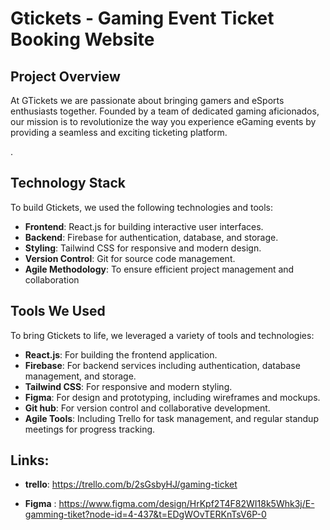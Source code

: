 # Gtickets - Gaming Event Ticket Booking Website

## Project Overview
At GTickets we are passionate about bringing gamers and eSports enthusiasts together. Founded by a team of dedicated gaming aficionados, our mission is to revolutionize the way you experience eGaming events by providing a seamless and exciting ticketing platform.



.

## Technology Stack
To build Gtickets, we used the following technologies and tools:

- **Frontend**: React.js for building interactive user interfaces.
- **Backend**: Firebase for authentication, database, and storage.
- **Styling**: Tailwind CSS for responsive and modern design.
- **Version Control**: Git for source code management.
- **Agile Methodology**: To ensure efficient project management and collaboration 

## Tools We Used
To bring Gtickets to life, we leveraged a variety of tools and technologies:

- **React.js**: For building the frontend application.
- **Firebase**: For backend services including authentication, database management, and storage.
- **Tailwind CSS**: For responsive and modern styling.
- **Figma**: For design and prototyping, including wireframes and mockups.
- **Git hub**: For version control and collaborative development.
- **Agile Tools**: Including Trello for task management, and regular standup meetings for progress tracking.

## Links:
- **trello**: https://trello.com/b/2sGsbyHJ/gaming-ticket

- **Figma** : https://www.figma.com/design/HrKpf2T4F82WI18k5Whk3j/E-gamming-tiket?node-id=4-437&t=EDgWOvTERKnTsV6P-0
